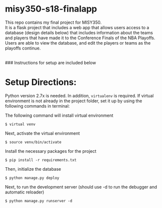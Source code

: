 # misy350-s18-finalapp
This repo contains my final project for MISY350. <br/>
It is a flask project that includes a web app that allows users access to a database (design details below)
that includes information about the teams and players that have made it to the Conference Finals of the NBA Playoffs. Users are able to view the database, and edit the players or teams as the playoffs continue.

<br/> ### Instructions for setup are included below

# Setup Directions:
Python version 2.7x is needed.
In addition, `virtualenv` is required.
If virtual environment is not already in the project folder, set it up by using the following commands in terminal:

The following command will install virtual environment  

`$ virtual venv`

Next, activate the virtual environment  

`$ source venv/bin/activate`

Install the necessary packages for the project  

`$ pip install -r requirements.txt`

Then, initialize the database  

`$ python manage.py deploy`

Next, to run the development server (should use -d to run the debugger and automatic reloader)

`$ python manage.py runserver -d`
